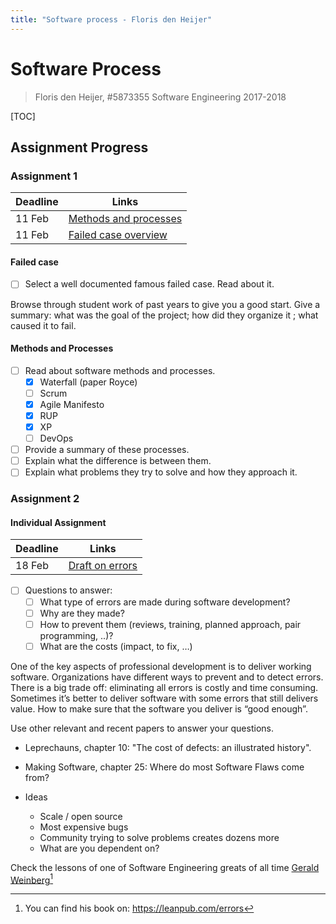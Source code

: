 ```yaml
---
title: "Software process - Floris den Heijer"
---
```

# Software Process

> Floris den Heijer, #5873355
> Software Engineering 2017-2018

[TOC]

<!-- https://mermaidjs.github.io/flowchart.html -->

## Assignment Progress

### Assignment 1

| Deadline | Links                                      |
| -------- | ------------------------------------------ |
| 11 Feb   | [Methods and processes](Ass1_Methods.md)   |
| 11 Feb   | [Failed case overview](Ass1_FailedCase.md) |

#### Failed case

- [ ] Select a well documented famous failed case. Read about it.

Browse through student work of past years to give you a good start. Give a summary: what was the goal of the project; how did they organize it ; what caused it to fail.

#### Methods and Processes

- [ ] Read about software methods and processes.
    - [x] Waterfall (paper Royce)
    - [ ] Scrum
    - [x] Agile Manifesto
    - [x] RUP
    - [x] XP
    - [ ] DevOps
- [ ] Provide a summary of these processes.
- [ ] Explain what the difference is between them.
- [ ] Explain what problems they try to solve and how they approach it.

### Assignment 2

#### Individual Assignment

| Deadline | Links                             |
| -------- | --------------------------------- |
| 18 Feb   | [Draft on errors](Ass2_Errors.md) |

- [ ] Questions to answer:
    - [ ] What type of errors are made during software development?
    - [ ] Why are they made?
    - [ ] How to prevent them (reviews, training, planned approach, pair programming, ..)?
    - [ ] What are the costs (impact, to fix, …)

One of the key aspects of professional development is to deliver working software. Organizations have different ways to prevent and to detect errors. There is a big trade off: eliminating all errors is costly and time consuming. Sometimes it’s better to deliver software with some errors that still delivers value. How to make sure that the software you deliver is “good enough”.

Use other relevant and recent papers to answer your questions.

- Leprechauns, chapter 10: "The cost of defects: an illustrated history".
- Making Software, chapter 25: Where do most Software Flaws come from?

- Ideas
    - Scale / open source
    - Most expensive bugs
    - Community trying to solve problems creates dozens more
    - What are you dependent on?

Check the lessons of one of Software Engineering greats of all time [Gerald Weinberg](http://www.se-radio.net/2017/01/se-radio-episode-280-gerald-weinberg-on-bugs-errors-and-software-quality/)[^1]

[^1]: You can find his book on: <https://leanpub.com/errors>
